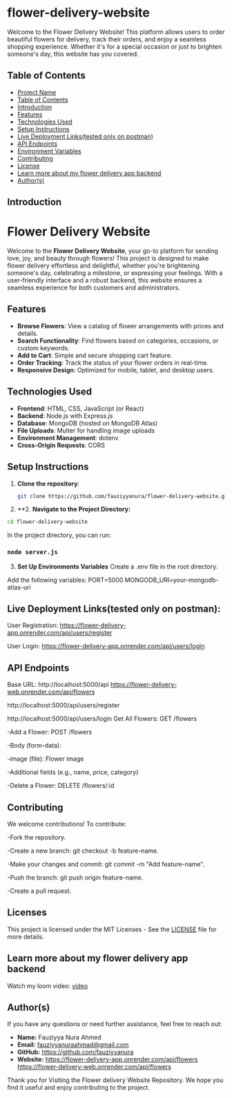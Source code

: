 # flower-delivery-website

Welcome to the Flower Delivery Website! This platform allows users to order beautiful flowers for delivery, track their orders, and enjoy a seamless shopping experience. Whether it's for a special occasion or just to brighten someone's day, this website has you covered.


## Table of Contents
- [Project Name](#Project-Name)
- [Table of Contents](#Table-of-Contents)
- [Introduction](#Introduction)
- [Features](#features)
- [Technologies Used](#technologies-used)
- [Setup Instructions](#setup-instructions)
- [Live Deployment Links(tested only on postman)](#Live-Deployment-Links(tested-only-on-postman))
- [API Endpoints](#api-endpoints)
- [Environment Variables](#environment-variables)
- [Contributing](#contributing)
- [License](#license)
- [Learn more about my flower delivery app backend](#Learn-more-about-my-flower-delivery-app-backend)
- [Author(s)](#authors)

## Introduction
#  Flower Delivery Website

Welcome to the **Flower Delivery Website**, your go-to platform for sending love, joy, and beauty through flowers! This project is designed to make flower delivery effortless and delightful, whether you're brightening someone's day, celebrating a milestone, or expressing your feelings. With a user-friendly interface and a robust backend, this website ensures a seamless experience for both customers and administrators.

## Features
- **Browse Flowers**: View a catalog of flower arrangements with prices and details.
- **Search Functionality**: Find flowers based on categories, occasions, or custom keywords.
- **Add to Cart**: Simple and secure shopping cart feature.
- **Order Tracking**: Track the status of your flower orders in real-time.
- **Responsive Design**: Optimized for mobile, tablet, and desktop users.

## Technologies Used
- **Frontend**: HTML, CSS, JavaScript (or React)
- **Backend**: Node.js with Express.js
- **Database**: MongoDB (hosted on MongoDB Atlas)
- **File Uploads**: Multer for handling image uploads
- **Environment Management**: dotenv
- **Cross-Origin Requests**: CORS

## Setup Instructions
1. **Clone the repository**:
   ```sh
   git clone https://github.com/fauziyyanura/flower-delivery-website.git

   ```

2. **2\. **Navigate to the Project Directory:**

```sh
cd flower-delivery-website

```
In the project directory, you can run:

### `node server.js`


3. **Set Up Environments Variables**
Create a .env file in the root directory.

Add the following variables:
PORT=5000
MONGODB_URI=your-mongodb-atlas-uri


## Live Deployment Links(tested only on postman):

User Registration: https://flower-delivery-app.onrender.com/api/users/register

User Login: https://flower-delivery-app.onrender.com/api/users/login

## API Endpoints
Base URL: http://localhost:5000/api
 https://flower-delivery-web.onrender.com/api/flowers

 http://localhost:5000/api/users/register

 http://localhost:5000/api/users/login
Get All Flowers: GET /flowers

-Add a Flower: POST /flowers

-Body (form-data):

-image (file): Flower image

-Additional fields (e.g., name, price, category)

-Delete a Flower: DELETE /flowers/:id

## Contributing
We welcome contributions! To contribute:

-Fork the repository.

-Create a new branch: git checkout -b feature-name.

-Make your changes and commit: git commit -m "Add feature-name".

-Push the branch: git push origin feature-name.

-Create a pull request.

## Licenses
This project is licensed under the MIT Licenses - See the [LICENSE](LICENSE) file for more details.

## Learn more about my flower delivery app backend
Watch my loom video: [video](https://www.loom.com/share/d3e613179fa44f31b0f9551f0a1fa174?sid=d8223c08-29b8-41bd-9729-7092e4421e53)


## Author(s)
If you have any questions or need further assistance, feel free to reach out:
- **Name:** Fauziyya Nura Ahmed
- **Email:** fauziyyanuraahmad@gmail.com
- **GitHub:** https://github.com/fauziyyanura
- **Website:** https://flower-delivery-app.onrender.com/api/flowers
                https://flower-delivery-web.onrender.com/api/flowers



Thank you for Visiting the Flower delivery Website Repository. We hope you find it useful and enjoy contributing to the project.



